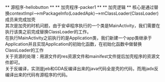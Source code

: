 ** 源程序-hellobutton  **
** 加壳程序-packer1  **
** 加壳逻辑  **
核心是通过替换contextImpl——>mPackageInfo(LoadedApk)——>mClassLoader(ClassLoader)成员来完成加壳  
其次是加壳的时机问题，由于安卓程序执行的一个类是MainActivity，我们需要在执行该类之前完成替换ClassLoader的工作。  
在执行MainActivity之前执行的是Application类，我们新建一个app类继承于Application并且实现Application的初始化函数，在初始化函数中做替换ClassLoader的工作  
关于资源的处理：用源文件的res资源文件和mainifest文件提后加壳程序的资源文件即可。  
关于反编译，实测是jeb和GDA反编译出来的java代码全是壳的代码，而用jadx反编译出来的代码有源程序的代码。  
